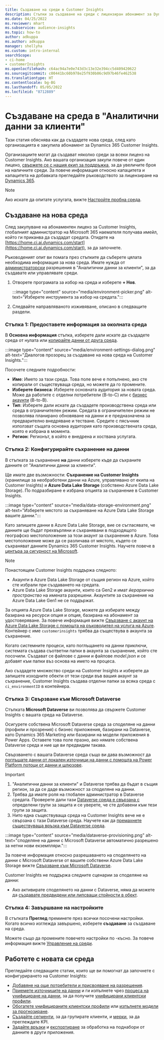 ```yaml
---
title: Създаване на среди в Customer Insights
description: Стъпки за създаване на среди с лицензиран абонамент за Dynamics 365 Customer Insights.
ms.date: 04/25/2022
ms.reviewer: mhart
ms.subservice: audience-insights
ms.topic: how-to
author: adkuppa
ms.author: adkuppa
manager: shellyha
ms.custom: intro-internal
searchScope:
- ci-home
- customerInsights
ms.openlocfilehash: c64ac94a7e0e743d3c13e32e394cc5d409420622
ms.sourcegitcommit: c00441bc60b978e25f930b06c9d97b46fe462538
ms.translationtype: HT
ms.contentlocale: bg-BG
ms.lasthandoff: 05/05/2022
ms.locfileid: "8712889"
---
```

# <a name="create-an-environment-in-customer-insights"></a>Създаване на среда в "Аналитични данни за клиенти"

Тази статия обяснява как да създадете нова среда, след като организацията е закупила абонамент за Dynamics 365 Customer Insights. 

Организациите могат да създават няколко среди за всеки лиценз на Customer Insights. Ако вашата организация закупи повече от един лиценз, [свържете се с нашия екип за поддръжка](https://go.microsoft.com/fwlink/?linkid=2079641), за да увеличите броя на наличните среди. За повече информация относно капацитета и капацитета на добавката прегледайте ръководството за лицензиране на [Dynamics 365](https://go.microsoft.com/fwlink/?LinkId=866544).

> [!NOTE]
> Ако искате да опитате услугата, вижте [Настройте пробна среда](trial-signup.md).

## <a name="create-a-new-environment"></a>Създаване на нова среда

След закупуване на абонаментен лиценз за Customer Insights, глобалният администратор на Microsoft 365 наемателя получава имейл, който ги приканва да създадат средата. Отидете на [https://home.ci.ai.dynamics.com/start](https://home.ci.ai.dynamics.com/start), за да започнете. 

Ръководеният опит ви помага през стъпките да съберете цялата необходима информация за нова среда. Имате нужда от [администраторски](permissions.md) разрешения в "Аналитични данни за клиенти", за да създавате или управлявате среди.

1. Отворете програмата за избор на среда и изберете **+ Нов**.
  
   :::image type="content" source="media/environment-picker.png" alt-text="Изберете инструмента за избор на средата.":::

1. Следвайте направляваното изживяване, описано в следващите раздели.

### <a name="step-1-provide-environment-information"></a>Стъпка 1: Предоставете информация за околната среда

В **Основна информация** стъпка, изберете дали искате да създадете среда от нулата или [копирайте данни от друга среда](manage-environments.md#copy-the-environment-configuration).

   :::image type="content" source="media/environment-settings-dialog.png" alt-text="Диалогов прозорец за създаване на нова среда на Customer Insights.":::

Посочете следните подробности:
   - **Име**: Името за тази среда. Това поле вече е попълнено, ако сте копирали от съществуваща среда, но можете да го промените.
   - **Изберете бизнеса**: Изберете основната аудитория за новата среда. Може да работите с отделни потребители (B-to-C) или с [бизнес акаунти](work-with-business-accounts.md) (B-to-B).
   - **Тип**: Изберете дали искате да създадете производствена среда или среда в ограничителен режим. Средата в ограничителен режим не позволява планирано обновяване на данни и е предназначена за предварително внедряване и тестване. Средите с пясъчник използват същата основна аудитория като производствената среда, която е избрана в момента.
   - **Регион**: Регионът, в който е внедрена и хоствана услугата.

### <a name="step-2-configure-data-storage"></a>Стъпка 2: Конфигурирайте съхранение на данни

В стъпката за съхранение **на** данни изберете къде да съхраните данните от "Аналитични данни за клиенти".

Ще имате две възможности: **Съхранение на Customer Insights** (хранилище за необработени данни на Azure, управлявано от екипа на Customer Insights) и **Azure Data Lake Storage** (собствено Azure Data Lake Storage). По подразбиране е избрана опцията за съхранение в Customer Insights.

:::image type="content" source="media/data-storage-environment.png" alt-text="Изберете мястото за съхраняване на Azure Data Lake Storage вашите данни.":::

Като запишете данни в Azure Data Lake Storage, вие се съгласявате, че данните ще бъдат прехвърляни и съхранявани в подходящото географско местоположение за този акаунт за съхранение в Azure. Това местоположение може да се различава от мястото, където се съхраняват данните Dynamics 365 Customer Insights. Научете повече в [центъра за сигурност на Microsoft](https://www.microsoft.com/trust-center).

> [!NOTE]
> Понастоящем Customer Insights поддържа следното:  
> - Акаунти в Azure Data Lake Storage от същия регион на Azure, който сте избрали при създаването на средата.
> - Azure Data Lake Storage акаунти, които са Gen2 и имат *йерархично пространство* на имената разрешени. Акаунтите за съхранение на Azure Data Lake Gen1 не се поддържат.

За опцията Azure Data Lake Storage, можете да избирате между базирана на ресурси опция и опция, базирана на абонамент за удостоверяване. За повече информация вижте [Свързване с акаунт на Azure Data Lake Storage с помощта на ръководител на услуга на Azure](connect-service-principal.md). Контейнер с име `customerinsights` трябва да съществува в акаунта за съхранение.

Когато системните процеси, като поглъщането на данни приключи, системата създава съответни папки в акаунта за съхранение, който сте посочили. Създават се файлове с данни и файлове *model.json* и се добавят към папки въз основа на името на процеса.

Ако създадете множество среди на Customer Insights и изберете да запишете изходните обекти от тези среди във вашия акаунт за съхранение, Customer Insights създава отделни папки за всяка среда с `ci_environmentID` в контейнера.

### <a name="step-3-connect-to-microsoft-dataverse"></a>Стъпка 3: Свързване към Microsoft Dataverse
   
Стъпката **Microsoft Dataverse** ви позволява да свържете Customer Insights с вашата среда на Dataverse.

Осигурете собствена Microsoft Dataverse среда за споделяне на данни (профили и прозрения) с бизнес приложения, базирани на Dataverse, като Dynamics 365 Marketing или базирани на модели приложения в Power Apps. Оставете това поле празно, ако нямате собствена Dataverse среда и ние ще ви предвидим такава.

Свързването с вашата Dataverse среда също ви дава възможност да [поглъщате данни от локален източници на данни с помощта на Power Platform потоци от данни и шлюзове](data-sources.md#add-data-from-on-premises-data-sources).

> [!IMPORTANT]
> 1. "Аналитични данни за клиенти" и Dataverse трябва да бъдат в същия регион, за да се даде възможност за споделяне на данни.
> 1. Трябва да имате роля на глобален администратор в Dataverse средата. Проверете дали тази [Dataverse среда е свързана с](/power-platform/admin/control-user-access#associate-a-security-group-with-a-dataverse-environment) определени групи за защита и се уверете, че сте добавени към тези групи за защита.
> 1. Нито една съществуваща среда на Customer Insights вече не е свързана с тази Dataverse среда. Научете как да [премахнете съществуваща връзка към Dataverse среда](manage-environments.md#remove-an-existing-connection-to-a-dataverse-environment).

:::image type="content" source="media/dataverse-provisioning.png" alt-text="споделяне на данни с Microsoft Dataverse автоматично разрешено за нетни нови екземпляри.":::

За повече информация относно разрешаването на споделянето на данни с Microsoft Dataverse от вашите собствени Azure Data Lake Storage вижте [Свързване към Microsoft Dataverse](manage-environments.md#connect-to-microsoft-dataverse).

Customer Insights не поддържа следните сценарии за споделяне на данни:
- Ако активирате споделянето на данни с Dataverse, няма да можете да [създавате предвидени или липсващи стойности в обект](predictions.md).

### <a name="step-4-finalize-the-settings"></a>Стъпка 4: Завършване на настройките

В стъпката **Преглед** преминете през всички посочени настройки. Когато всичко изглежда завършено, изберете **създаване** за създаване на среда. 

Можете също да промените повечето настройки по -късно. За повече информация вижте [Управление на среди](manage-environments.md).

## <a name="work-with-your-new-environment"></a>Работете с новата си среда

Прегледайте следващите статии, които ще ви помогнат да започнете с конфигурирането на Customer Insights: 

- [Добавяне на още потребители и присвояване на разрешения](permissions.md).
- [Приемете източниците на данни](data-sources.md) и ги изпълнете чрез [процеса на унифициране на данни](data-unification.md), за да получите [унифицирани клиентски профили](customer-profiles.md).
- [Обогатете унифицираните клиентски профили](enrichment-hub.md) или [изпълнете модели за прогнозиране](predictions-overview.md).
- [Създайте сегменти](segments.md), за да групирате клиенти, и [мерки](measures.md), за да преглеждате KPI.
- [Задайте връзки](connections.md) и [експортиране](export-destinations.md) за обработка на поднабори от данните в други приложения.
